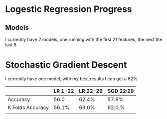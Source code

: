 # Logestic Regression Progress

## Models

I currently have 2 models, one running with the first 21 features, the next the last 8

# Stochastic Gradient Descent

I currently have one model, with my best results I can get a 62%


|                  | LR 1-22 | LR 22-29 | SGD 22:29 |
|------------------|---------|----------|-----------|
| Accuracy         | 56.0    | 62.4%    | 57.8%     |
| K Folds Accuracy | 56.1%   | 63.0%    | 62.0.%    |
|                  |         |          |           |
